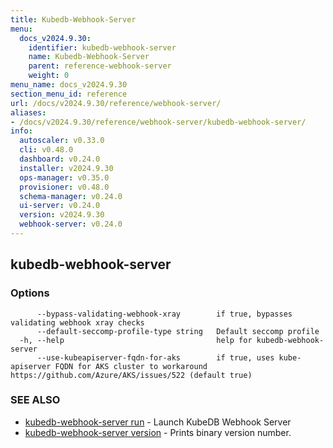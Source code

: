 ```yaml
---
title: Kubedb-Webhook-Server
menu:
  docs_v2024.9.30:
    identifier: kubedb-webhook-server
    name: Kubedb-Webhook-Server
    parent: reference-webhook-server
    weight: 0
menu_name: docs_v2024.9.30
section_menu_id: reference
url: /docs/v2024.9.30/reference/webhook-server/
aliases:
- /docs/v2024.9.30/reference/webhook-server/kubedb-webhook-server/
info:
  autoscaler: v0.33.0
  cli: v0.48.0
  dashboard: v0.24.0
  installer: v2024.9.30
  ops-manager: v0.35.0
  provisioner: v0.48.0
  schema-manager: v0.24.0
  ui-server: v0.24.0
  version: v2024.9.30
  webhook-server: v0.24.0
---
```


## kubedb-webhook-server



### Options

```
      --bypass-validating-webhook-xray        if true, bypasses validating webhook xray checks
      --default-seccomp-profile-type string   Default seccomp profile
  -h, --help                                  help for kubedb-webhook-server
      --use-kubeapiserver-fqdn-for-aks        if true, uses kube-apiserver FQDN for AKS cluster to workaround https://github.com/Azure/AKS/issues/522 (default true)
```

### SEE ALSO

* [kubedb-webhook-server run](/docs/v2024.9.30/reference/webhook-server/kubedb-webhook-server_run)	 - Launch KubeDB Webhook Server
* [kubedb-webhook-server version](/docs/v2024.9.30/reference/webhook-server/kubedb-webhook-server_version)	 - Prints binary version number.

